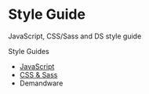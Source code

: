 # Style Guide
JavaScript, CSS/Sass and DS style guide

Style Guides

- [JavaScript](javascript.md)
- [CSS & Sass](css_sass.md)
- Demandware
